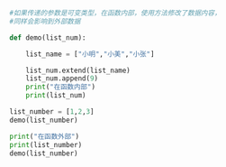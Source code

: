 
<BlogInfo title="10.函数内部通过方法修改可变参数" author="白日梦想猿" pv=0 read_times=0 pre_cost_time=0分14秒 category="语法进阶" tag_list="['语法进阶']" create_time="2020.02.18 09:27:17" update_time="2020.02.18 09:37:54" />

```python
#如果传递的参数是可变类型，在函数内部，使用方法修改了数据内容，
#同样会影响到外部数据

def demo(list_num):

    list_name = ["小明","小美","小张"]

    list_num.extend(list_name)
    list_num.append(9)
    print("在函数内部")
    print(list_num)

list_number = [1,2,3]
demo(list_number)

print("在函数外部")
print(list_number)
demo(list_number)
```
